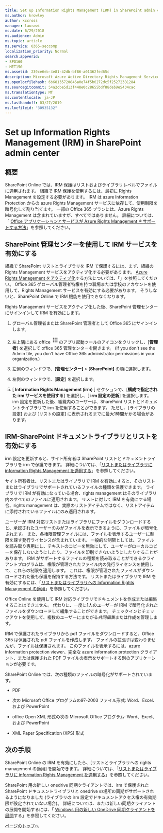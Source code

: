 ```yaml
---
title: Set up Information Rights Management (IRM) in SharePoint admin center
ms.author: krowley
author: kccross
manager: laurawi
ms.date: 6/29/2018
ms.audience: Admin
ms.topic: article
ms.service: O365-seccomp
localization_priority: Normal
search.appverid:
- SPO160
- MET150
ms.assetid: 239ce6eb-4e81-42db-bf86-a01362fed65c
description: Microsoft Azure Active Directory Rights Management Services (RMS) を使用して sharepoint Online IRM を使用して sharepoint リストとドキュメントライブラリを保護する方法について説明します。
ms.openlocfilehash: 6b68135720846a0e74f5b0272dc5f25272381284
ms.sourcegitcommit: 54a2cbe5d13f448e0c28655bdf88deb9e5434cac
ms.translationtype: MT
ms.contentlocale: ja-JP
ms.lasthandoff: 03/27/2019
ms.locfileid: "30935132"
---
```

# <a name="set-up-information-rights-management-irm-in-sharepoint-admin-center"></a>Set up Information Rights Management (IRM) in SharePoint admin center

## <a name="introduction"></a>概要

SharePoint Online では、IRM 保護はリストおよびライブラリレベルでファイルに適用されます。 組織で IRM 保護を使用するには、最初に Rights Management を設定する必要があります。 IRM は azure Information Protection からの azure Rights Management サービスに依存して、使用制限を暗号化して割り当てます。 一部の Office 365 プランには、Azure Rights Management は含まれていますが、すべてではありません。 詳細については、「 [Office アプリケーションとサービスが Azure Rights Management をサポートする方法](https://docs.microsoft.com/azure/information-protection/understand-explore/office-apps-services-support)」を参照してください。
  
## <a name="turn-on-irm-service-using-sharepoint-admin-center"></a>SharePoint 管理センターを使用して IRM サービスを有効にする

組織で SharePoint リストとライブラリを IRM で保護するには、まず、組織の Rights Management サービスをアクティブ化する必要があります。 [Azure Rights Management をアクティブ化](https://docs.microsoft.com/information-protection/deploy-use/activate-service)する方法については、「」を参照してください。 Office 365 グローバル管理者特権を持つ職場または学校のアカウントを使用して、Rights Management サービスを有効にする必要があります。 そうしないと、SharePoint Online で IRM 機能を使用できなくなります。
  
Rights Management サービスをアクティブ化した後、SharePoint 管理センターにサインインして IRM を有効にします。
  
1. グローバル管理者または SharePoint 管理者として Office 365 にサインインします。
    
2. 左上隅にある office ![365](media/e5aee650-c566-4100-aaad-4cc2355d909f.png)のアプリ起動ツールのアイコンをクリックし、[**管理者**] を選択して office 365 管理センターを開きます。 (If you don't see the Admin tile, you don't have Office 365 administrator permissions in your organization.) 
    
3. 左側のウィンドウで、**[管理センター]** \> **[SharePoint]** の順に選択します。
    
4. 左側のウィンドウで、[**設定**] を選択します。
    
5. [ **Information Rights Management (irm)** ] セクションで、[**構成で指定された irm サービスを使用する**] を選択し、[ **irm 設定の更新**] を選択します。 irm 設定を更新した後、組織内のユーザーは、SharePoint リストとドキュメントライブラリで irm を使用することができます。 ただし、[ライブラリの設定] および [リストの設定] に表示されるまでに最大1時間かかる場合があります。
    
## <a name="irm-enable-sharepoint-document-libraries-and-lists"></a>IRM-SharePoint ドキュメントライブラリとリストを有効にする
<a name="__toc220831191"> </a>

irm 設定を更新すると、サイト所有者は SharePoint リストとドキュメントライブラリを irm で保護できます。 詳細については、「[リストまたはライブラリに information Rights Management を適用する](apply-irm-to-a-list-or-library.md)」を参照してください。
  
サイト所有者は、リストまたはライブラリで IRM を有効にすると、そのリストまたはライブラリでサポートされているファイルの種類を保護できます。 ライブラリで IRM が有効になっている場合、rights management はそのライブラリ内のすべてのファイルに適用されます。 リストに対して IRM を有効にする場合、rights management は、実際のリストアイテムではなく、リストアイテムに添付されているファイルにのみ適用されます。
  
ユーザーが IRM 対応リストまたはライブラリにファイルをダウンロードすると、承認されたユーザーのみがファイルを表示できるように、ファイルが暗号化されます。 また、各権限管理ファイルには、ファイルを表示するユーザーに制限を課す発行ライセンスが含まれています。 一般的な制限としては、ファイルを読み取り専用にし、テキストのコピーを無効にして、ユーザーがローカルコピーを保存しないようにしたり、ファイルを印刷できないようにしたりすることがあります。 IRM がサポートするファイルの種類を読み取ることができるクライアントプログラムは、権限が管理されたファイル内の発行ライセンスを使用して、これらの制限を適用します。 これは、権限が管理されたファイルがダウンロードされた後も保護を保持する方法です。 リストまたはライブラリで IRM を有効にするには、「[リストまたはライブラリへの Information Rights Management の適用](apply-irm-to-a-list-or-library.md)」を参照してください。
  
Office Online を使用して IRM 対応ライブラリでドキュメントを作成または編集することはできません。 代わりに、一度に1人のユーザーが IRM で暗号化されたファイルをダウンロードして編集することができます。 チェックインとチェックアウトを使用して、複数のユーザーにまたがる*共同編集*または作成を管理します。 
  
IRM で保護されたライブラリから pdf ファイルをダウンロードすると、Office 365 は保護された pdf ファイルを作成します。 ファイルの拡張子は変わりませんが、ファイルは保護されます。 このファイルを表示するには、azure information protection viewer、完全な azure information protection クライアント、または保護された PDF ファイルの表示をサポートする別のアプリケーションが必要です。 
  
SharePoint Online では、次の種類のファイルの暗号化がサポートされています。
  
- PDF
    
- 次の Microsoft Office プログラムの97-2003 ファイル形式: Word、Excel、および PowerPoint
    
- office Open XML 形式の次の Microsoft Office プログラム: Word、Excel、および PowerPoint
    
- XML Paper Specification (XPS) 形式
    
## <a name="next-steps"></a>次の手順
<a name="__toc220831191"> </a>

SharePoint Online の IRM を有効にしたら、[リストとライブラリへの rights management の適用] を開始できます。 詳細については、「[リストまたはライブラリに information Rights Management を適用する](apply-irm-to-a-list-or-library.md)」を参照してください。
  
SharePoint 用の新しい onedrive 同期クライアントでは、irm で保護された SharePoint ドキュメントライブラリと onedrive の場所の同期がサポートされるようになりました (ライブラリの irm 設定でドキュメントアクセス権の有効期限が設定されていない場合)。 詳細については、または新しい同期クライアントの展開を開始するには、「 [Windows 用の新しい OneDrive 同期クライアントを展開](https://support.office.com/article/3f3a511c-30c6-404a-98bf-76f95c519668)する」を参照してください。
  
[ページのトップへ](#introduction)  

